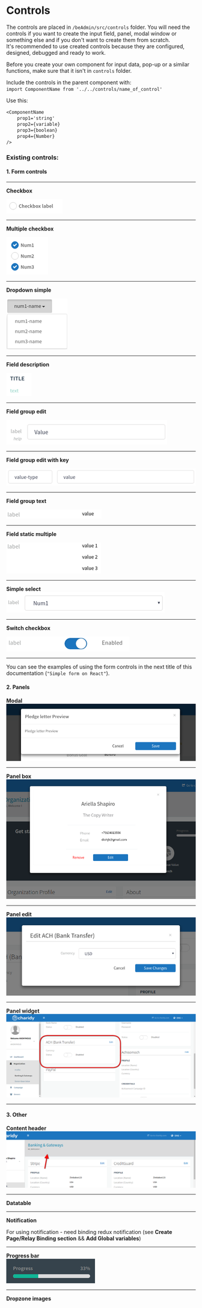 # Controls

The controls are placed in `/beAdmin/src/controls` folder. You will need the controls if you want to create the input field, panel, modal window or something else and if you don't want to create them from scratch.  
It's recommended to use created controls because they are configured, designed, debugged and ready to work.

Before you create your own component for input data, pop-up or a similar functions, make sure that it isn't in `controls` folder.

Include the controls in the parent component with:  
`import ComponentName from '../../controls/name_of_control'`

Use this:

```
<ComponentName
    prop1='string'
    prop2={variable}
    prop3={boolean}
    prop4={Number}
/>
```

### Existing controls:

#### 1. Form controls

---

**Checkbox**

![](/assets/1.png)

---

**Multiple checkbox**

![](/assets/2.png)

---

**Dropdown simple**

![](/assets/3.png)

---

**Field description**

![](/assets/4.png)

---

**Field group edit**

![](/assets/5.png)

---

**Field group edit with key**

![](/assets/6.png)

---

**Field group text**

![](/assets/7.png)

---

**Field static multiple**

![](/assets/8.png)

---

**Simple select**  
![](/assets/9.png)

---

**Switch checkbox**

![](/assets/10.png)

---

You can see the examples of using the form controls in the next title of this documentation \(`"Simple form on React"`\).

#### **2. Panels**

**Modal**  
![](/assets/111.png)

---

**Panel box**  
![](/assets/122.png)

---

**Panel edit**  
![](/assets/444.png)

---

**Panel widget**  
![](/assets/555.png)

---

#### **3. Other**

**Content header**  
![](/assets/11.png)

---

**Datatable**

---

**Notification**

For using notification - need binding redux notification \(see **Create Page/Relay Binding section** && **Add Global variables**\)

---

**Progress bar**  
![](/assets/112.png)

---

**Dropzone images**

